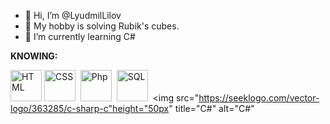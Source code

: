 - 👋 Hi, I’m @LyudmilLilov
- 👀 My hobby is solving Rubik's cubes.
- 🌱 I’m currently learning C#

**KNOWING:** 

<img src="https://www.w3.org/html/logo/downloads/HTML5_Badge_512.png" height="50px" title="HTML" alt="HTML" /> <img src="https://upload.wikimedia.org/wikipedia/commons/thumb/6/62/CSS3_logo.svg/2048px-CSS3_logo.svg.png" height="50px" title="CSS" alt="CSS" />&nbsp;
<img src="https://www.php.net/images/logos/new-php-logo.svg" height="50px" title="Php" alt="Php" />&nbsp;
<img src="https://w7.pngwing.com/pngs/170/924/png-transparent-microsoft-sql-server-microsoft-azure-sql-database-microsoft-text-logo-microsoft-azure.png" height="50px" title="SQL" alt="SQL" />&nbsp;
<img src="https://seeklogo.com/vector-logo/363285/c-sharp-c"height="50px" title="C#" alt="C#"
<!---
LyudmilLilov/LyudmilLilov is a ✨ special ✨ repository because its `README.md` (this file) appears on your GitHub profile.
You can click the Preview link to take a look at your changes.
--->
